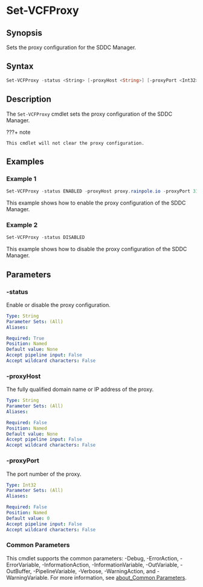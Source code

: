 # Set-VCFProxy

## Synopsis

Sets the proxy configuration for the SDDC Manager.

## Syntax

```powershell
Set-VCFProxy -status <String> [-proxyHost <String>] [-proxyPort <Int32>] [<Common Parameters>]
```

## Description

The `Set-VCFProxy` cmdlet sets the proxy configuration of the SDDC Manager.

???+ note

    This cmdlet will not clear the proxy configuration.

## Examples

### Example 1

```powershell
Set-VCFProxy -status ENABLED -proxyHost proxy.rainpole.io -proxyPort 3128
```

This example shows how to enable the proxy configuration of the SDDC Manager.

### Example 2

```powershell
Set-VCFProxy -status DISABLED
```

This example shows how to disable the proxy configuration of the SDDC Manager.

## Parameters

### -status

Enable or disable the proxy configuration.

```yaml
Type: String
Parameter Sets: (All)
Aliases:

Required: True
Position: Named
Default value: None
Accept pipeline input: False
Accept wildcard characters: False
```

### -proxyHost

The fully qualified domain name or IP address of the proxy.

```yaml
Type: String
Parameter Sets: (All)
Aliases:

Required: False
Position: Named
Default value: None
Accept pipeline input: False
Accept wildcard characters: False
```

### -proxyPort

The port number of the proxy.

```yaml
Type: Int32
Parameter Sets: (All)
Aliases:

Required: False
Position: Named
Default value: 0
Accept pipeline input: False
Accept wildcard characters: False
```

### Common Parameters

This cmdlet supports the common parameters: -Debug, -ErrorAction, -ErrorVariable, -InformationAction, -InformationVariable, -OutVariable, -OutBuffer, -PipelineVariable, -Verbose, -WarningAction, and -WarningVariable. For more information, see [about_Common Parameters](http://go.microsoft.com/fwlink/?LinkID=113216).
